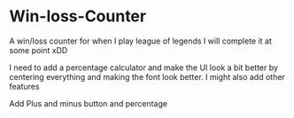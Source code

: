 # Win-loss-Counter
A win/loss counter for when I play league of legends 
I will complete it at some point xDD

I need to add a percentage calculator and make the UI look a bit better by centering everything and making the font look better.
I might also add other features

Add Plus and minus button and percentage
